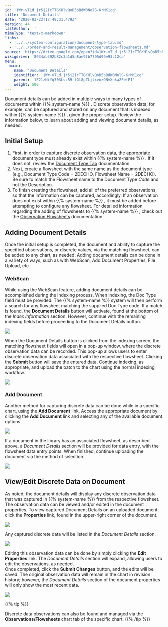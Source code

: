 ```yaml
---
id: '1Wr-vTLd_jr5j2IcTTGKHlvQoD5bBdW0NolS-KrMK1cg'
title: 'Document Details'
date: '2020-03-23T17:49:31.479Z'
version: 44
lastAuthor: ''
mimeType: 'text/x-markdown'
links:
  - '../../system-configuration/document-type-tab.md'
  - '../../order-and-result-management/observation-flowsheets.md'
source: 'https://drive.google.com/open?id=1Wr-vTLd_jr5j2IcTTGKHlvQoD5bBdW0NolS-KrMK1cg'
wikigdrive: '8934ab392b82c3a1d5a8ae9fb7795d99e93c12ca'
menu:
  main:
    name: 'Document Details'
    identifier: '1Wr-vTLd_jr5j2IcTTGKHlvQoD5bBdW0NolS-KrMK1cg'
    parent: '1F21zNiYq703LscR9rtGl8pZLjtxvozONvXhkaZFefEI'
    weight: 500
---
```

Document details can be added in multiple ways to many types of documents within {{% system-name %}} . Discrete observation data, for example, can be captured and stored on any document that is indexed within {{% system-name %}} , given the proper setup. Review the information below, to learn about adding and viewing document details, as needed.
  
## Initial Setup  

1. First, in order to capture discrete observation data, the appropriate document type must already exist within {{% system-name %}} . If it does not, review the [Document Type Tab](../../system-configuration/document-type-tab.md) documentation.
2. Next, create a flowsheet with the same name as the document type (e.g., Document Type Code = 2DECHO, Flowsheet Name = 2DECHO). Be sure to match the Flowsheet name to the Document Type <em>Code</em> and not the Description.
3. To finish creating the flowsheet, add all of the preferred observations, so that the information can be captured, accordingly. If an observation does not exist within {{% system-name %}} , it must be added before attempting to configure any flowsheet.
For detailed information regarding the adding of flowsheets to {{% system-name %}} , check out the [Observation Flowsheets](../../order-and-result-management/observation-flowsheets.md) documentation.
  
## Adding Document Details  
  
Once the initial setup is completed, the document and ability to capture the specified observations, or discrete values, via the matching flowsheet, can be added to any chart, as needed. Adding document details can be done in a variety of ways, such as with WebScan, Add Document Properties, File Upload, etc.
  
### WebScan  
  
While using the WebScan feature, adding document details can be accomplished during the indexing process. When indexing, the Doc Type field must be provided. The {{% system-name %}} system will then perform a search for any flowsheet matching the supplied Doc Type code. If a match is found, the **Document Details** button will activate, found at the bottom of the *Index Information* section. However, continue with the remaining indexing fields before proceeding to the Document Details button.
  
![](../document-details.assets/100002010000035D0000015A9E7B60F81BA4941B.png)  

When the Document Details button is clicked from the indexing screen, the matching flowsheet fields will open in a pop-up window, where the discrete observation data can be recorded. This pop-up allows users to enter discrete observation data associated with the respective flowsheet. Clicking the **Submit** button will save the entered data. Continue indexing, as appropriate, and upload the batch to the chart using the normal indexing workflow.
  
![](../document-details.assets/100000000000026E000000D73839C289C5E737A0.png)  

  
### Add Document  
  
Another method for capturing discrete data can be done while in a specific chart, using the **Add Document** link. Access the appropriate document by clicking the **Add Document** link and selecting any of the available document options.
  
![](../document-details.assets/10000201000004B2000000E15A6F97C8F032B791.png)  

If a document in the library has an associated flowsheet, as described above, a *Document Details* section will be provided for data entry, with the flowsheet data entry points. When finished, continue uploading the document via the method of selection.
  
![](../document-details.assets/100002010000035200000191B56745F97B8F090C.png)  

  
## View/Edit Discrete Data on Document  
  
As noted, the document details will display any discrete observation data that was captured in {{% system-name %}} from the respective flowsheet. The observation data can be viewed and/or edited in the document properties. To view captured Document Details on an uploaded document, click the **Properties** link, found in the upper-right corner of the document.
  
![](../document-details.assets/10000201000004A100000111E6E4912E8451E184.png)  

Any captured discrete data will be listed in the *Document Details* section.
  
![](../document-details.assets/10000201000004B2000001E5C8E14F915D89539A.png)  

Editing this observation data can be done by simply clicking the **Edit Properties** link. The *Document Details* section will expand, allowing users to edit the observations, as needed.  
Once completed, click the **Submit Changes** button, and the edits will be saved. The original observation data will remain in the chart in revision history; however, the *Document Details* section of the document properties will only show the most recent data.
  
![](../document-details.assets/10000201000004B6000001F29A5A04121737128F.png)  

{{% tip %}}

Discrete data observations can also be found and managed via the **Observations/Flowsheets** chart tab of the specific chart.
{{% /tip %}}
